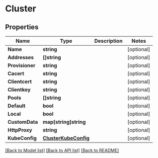 # Cluster

## Properties
Name | Type | Description | Notes
------------ | ------------- | ------------- | -------------
**Name** | **string** |  | [optional] 
**Addresses** | **[]string** |  | [optional] 
**Provisioner** | **string** |  | [optional] 
**Cacert** | **string** |  | [optional] 
**Clientcert** | **string** |  | [optional] 
**Clientkey** | **string** |  | [optional] 
**Pools** | **[]string** |  | [optional] 
**Default** | **bool** |  | [optional] 
**Local** | **bool** |  | [optional] 
**CustomData** | **map[string]string** |  | [optional] 
**HttpProxy** | **string** |  | [optional] 
**KubeConfig** | [**ClusterKubeConfig**](Cluster_kubeConfig.md) |  | [optional] 

[[Back to Model list]](../README.md#documentation-for-models) [[Back to API list]](../README.md#documentation-for-api-endpoints) [[Back to README]](../README.md)


